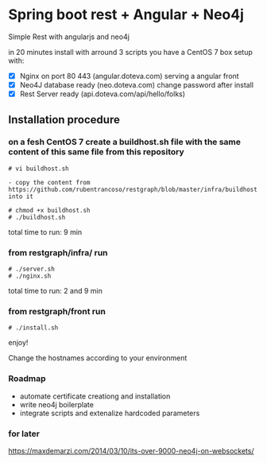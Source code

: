 # Spring boot rest + Angular + Neo4j
Simple Rest with angularjs and neo4j
                        
in 20 minutes install with arround 3 scripts you have a CentOS 7 box setup with:

   - [x] Nginx on port 80 443  (angular.doteva.com) serving a angular front
   - [x] Neo4J database ready  (neo.doteva.com) change password after install 
   - [x] Rest Server ready     (api.doteva.com/api/hello/folks)
   
 ## Installation procedure  

### on a fesh CentOS 7 create a buildhost.sh file with the same content of this same file from this repository
```
# vi buildhost.sh

- copy the content from https://github.com/rubentrancoso/restgraph/blob/master/infra/buildhost.sh into it

# chmod +x buildhost.sh
# ./buildhost.sh
```
total time to run: 9 min

### from restgraph/infra/ run
```
# ./server.sh
# ./nginx.sh
```
total time to run: 2 and 9 min

### from restgraph/front run
```
# ./install.sh
```
enjoy!

Change the hostnames according to your environment

### Roadmap

- automate certificate creationg and installation
- write neo4j boilerplate
- integrate scripts and extenalize hardcoded parameters

### for later

https://maxdemarzi.com/2014/03/10/its-over-9000-neo4j-on-websockets/


